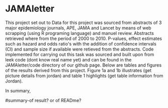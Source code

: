 # JAMAletter
This project set out to 
Data for this project was sourced from  abstracts of 3 major epidemiology journals, APE, JAMA and Lancet by means of web scrapping (using R programing language) and manuel review. Abstracts retrieved where from the period of 2000 to 2010.
P-values, effect estimates such as hazard and odds ratio's with the addition of confidence intervals (CI) and sample size if available were retieved from the abstracts.
Code implemented for carrying out this task was sourced and built upon from leek code (dont know real name yet) and can be found in the JAMAletter/code directory of our github page.
Below are tables and figures of the results derived from this project. Figure 1a and 1b illustrates (get picture details from jordan) and table 1 highlights (get table information from Jordan).

In summary, 

#summary-of result? or of READme?
